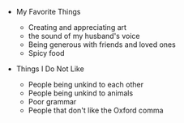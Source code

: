 * My Favorite Things
  * Creating and appreciating art
  * the sound of my husband's voice
  * Being generous with friends and loved ones
  * Spicy food
  
* Things I Do Not Like
  * People being unkind to each other
  * People being unkind to animals
  * Poor grammar
  * People that don't like the Oxford comma
